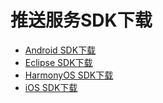 # 推送服务SDK下载

-   [Android SDK下载](android-sdk-download.md)
-   [Eclipse SDK下载](eclipse-sdk-download.md)
-   [HarmonyOS SDK下载](harmony-sdk-download.md)
-   [iOS SDK下载](ios-sdk-download.md)

